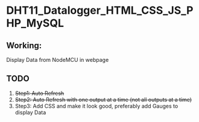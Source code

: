 # DHT11_Datalogger_HTML_CSS_JS_PHP_MySQL

## Working:
Display Data from NodeMCU in webpage

## TODO

1. ~~Step1: Auto Refresh~~
2. ~~Step2: Auto Refresh with one output at a time (not all outputs at a time)~~
3. Step3: Add CSS and make it look good, preferably add Gauges to display Data

 
